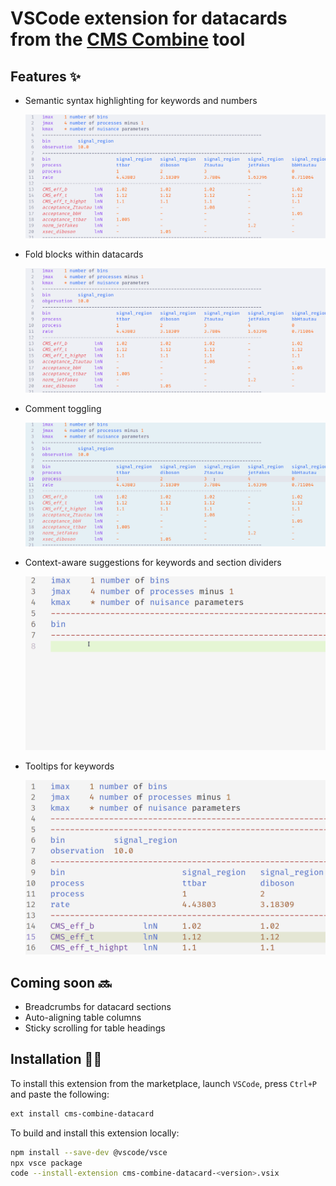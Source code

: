 # VSCode extension for datacards from the [CMS Combine](https://cms-analysis.github.io/HiggsAnalysis-CombinedLimit/latest/) tool

## Features ✨

- Semantic syntax highlighting for keywords and numbers

    ![1742490518036](images/datacard_highlight_semantic.gif)

- Fold blocks within datacards

    ![1742490518036](images/datacard_fold.gif)

- Comment toggling

    ![1742490518036](images/datacard_comment.gif)

- Context-aware suggestions for keywords and section dividers

    ![1742490518036](images/datacard_suggestions.gif)

- Tooltips for keywords

    ![1742490518036](images/datacard_tooltips.gif)

## Coming soon 🔜

- Breadcrumbs for datacard sections
- Auto-aligning table columns
- Sticky scrolling for table headings
<!-- - Use the CombineHarvester `ValidateDatacards.py` tool to validate datacards on-the-fly -->

## Installation 🧑‍💻️

To install this extension from the marketplace, launch `VSCode`, press `Ctrl+P` and paste the following:

```bash
ext install cms-combine-datacard
```

To build and install this extension locally:

```bash
npm install --save-dev @vscode/vsce
npx vsce package
code --install-extension cms-combine-datacard-<version>.vsix 
```
